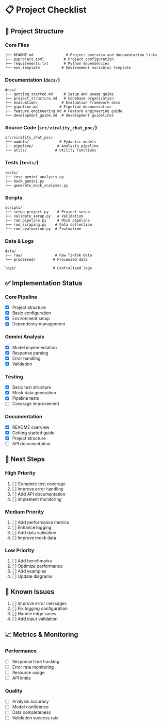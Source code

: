 # 📋 Project Checklist

## 📁 Project Structure

### Core Files

```
├── README.md               # Project overview and documentation links
├── pyproject.toml         # Project configuration
├── requirements.txt       # Python dependencies
└── env.template          # Environment variables template
```

### Documentation (`docs/`)

```
docs/
├── getting_started.md     # Setup and usage guide
├── project_structure.md   # Codebase organization
├── evaluation/           # Evaluation framework docs
├── pipeline.md          # Pipeline documentation
├── feature_engineering.md # Feature engineering guide
└── development_guide.md  # Development guidelines
```

### Source Code (`src/virality_chat_poc/`)

```
src/virality_chat_poc/
├── models/              # Pydantic models
├── pipeline/           # Analysis pipeline
└── utils/             # Utility functions
```

### Tests (`tests/`)

```
tests/
├── test_gemini_analysis.py
├── mock_gemini.py
└── generate_mock_analyses.py
```

### Scripts

```
scripts/
├── setup_project.py    # Project setup
├── validate_setup.py   # Validation
├── run_pipeline.py     # Main pipeline
├── run_scraping.py    # Data collection
└── run_evaluation.py  # Evaluation
```

### Data & Logs

```
data/
├── raw/               # Raw TikTok data
└── processed/        # Processed data

logs/                 # Centralized logs
```

## ✅ Implementation Status

### Core Pipeline

- [x] Project structure
- [x] Basic configuration
- [x] Environment setup
- [x] Dependency management

### Gemini Analysis

- [x] Model implementation
- [x] Response parsing
- [x] Error handling
- [x] Validation

### Testing

- [x] Basic test structure
- [x] Mock data generation
- [x] Pipeline tests
- [ ] Coverage improvement

### Documentation

- [x] README overview
- [x] Getting started guide
- [x] Project structure
- [ ] API documentation

## 🚀 Next Steps

### High Priority

1. [ ] Complete test coverage
2. [ ] Improve error handling
3. [ ] Add API documentation
4. [ ] Implement monitoring

### Medium Priority

1. [ ] Add performance metrics
2. [ ] Enhance logging
3. [ ] Add data validation
4. [ ] Improve mock data

### Low Priority

1. [ ] Add benchmarks
2. [ ] Optimize performance
3. [ ] Add examples
4. [ ] Update diagrams

## 🐛 Known Issues

1. [ ] Improve error messages
2. [ ] Fix logging configuration
3. [ ] Handle edge cases
4. [ ] Add input validation

## 📈 Metrics & Monitoring

### Performance

- [ ] Response time tracking
- [ ] Error rate monitoring
- [ ] Resource usage
- [ ] API limits

### Quality

- [ ] Analysis accuracy
- [ ] Model confidence
- [ ] Data completeness
- [ ] Validation success rate
